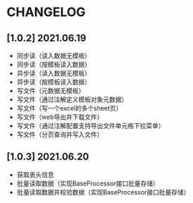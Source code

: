 # CHANGELOG

## [1.0.2] 2021.06.19

* 同步读（读入数据无模板）
* 同步读（按模板读入数据）
* 异步读（读入数据无模板）
* 异步读（按模板读入数据）
* 写文件（元数据无模板）
* 写文件（通过注解定义模板对象元数据）
* 写文件（写一个excel的多个sheet页）
* 写文件（web导出并下载文件）
* 写文件（通过注解配置支持导出文件单元格下拉菜单）
* 写文件（分页查询并写入文件）

## [1.0.3] 2021.06.20

* 获取表头信息
* 批量读取数据（实现BaseProcessor接口批量存储）
* 批量读取数据并校验数据（实现BaseProcessor接口批量存储）